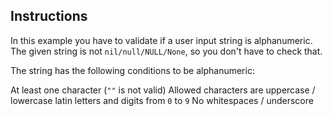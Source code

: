 <h2>Instructions</h2>

In this example you have to validate if a user input string is alphanumeric. The given string is not `nil/null/NULL/None`, so you don't have to check that.

The string has the following conditions to be alphanumeric:

At least one character (`""` is not valid)
Allowed characters are uppercase / lowercase latin letters and digits from `0` to `9`
No whitespaces / underscore
